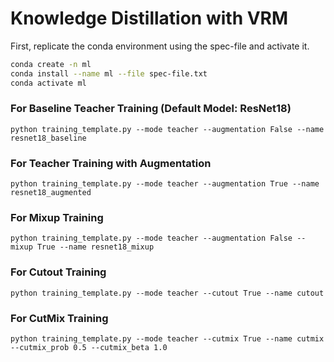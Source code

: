 # Knowledge Distillation with VRM

First, replicate the conda environment using the spec-file and activate it.

```bash
conda create -n ml
conda install --name ml --file spec-file.txt
conda activate ml
```

### For Baseline Teacher Training (Default Model: ResNet18)

```
python training_template.py --mode teacher --augmentation False --name resnet18_baseline
```

### For Teacher Training with Augmentation

```
python training_template.py --mode teacher --augmentation True --name resnet18_augmented
```

### For Mixup Training

```
python training_template.py --mode teacher --augmentation False --mixup True --name resnet18_mixup

```

### For Cutout Training
```
python training_template.py --mode teacher --cutout True --name cutout
```


### For CutMix Training
```
python training_template.py --mode teacher --cutmix True --name cutmix --cutmix_prob 0.5 --cutmix_beta 1.0
```

